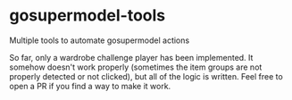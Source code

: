 # gosupermodel-tools
Multiple tools to automate gosupermodel actions

So far, only a wardrobe challenge player has been implemented. It somehow doesn't work properly (sometimes the item groups are not properly detected or not clicked), but all of the logic is written. Feel free to open a PR if you find a way to make it work.
